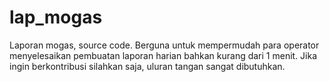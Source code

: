 # lap_mogas
Laporan mogas, source code. Berguna untuk mempermudah para operator menyelesaikan pembuatan laporan harian bahkan kurang dari 1 menit. Jika ingin berkontribusi silahkan saja, uluran tangan sangat dibutuhkan.
